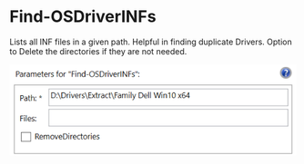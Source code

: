 # Find-OSDriverINFs

Lists all INF files in a given path.  Helpful in finding duplicate Drivers.  Option to Delete the directories if they are not needed.

![](/assets/2018-02-16_2-38-32.png)

